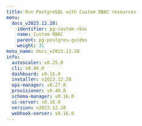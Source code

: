 ```yaml
---
title: Run PostgreSQL with Custom RBAC resources
menu:
  docs_v2023.12.28:
    identifier: pg-custom-rbac
    name: Custom RBAC
    parent: pg-postgres-guides
    weight: 31
menu_name: docs_v2023.12.28
info:
  autoscaler: v0.25.0
  cli: v0.40.0
  dashboard: v0.16.0
  installer: v2023.12.28
  ops-manager: v0.27.0
  provisioner: v0.40.0
  schema-manager: v0.16.0
  ui-server: v0.16.0
  version: v2023.12.28
  webhook-server: v0.16.0
---
```


